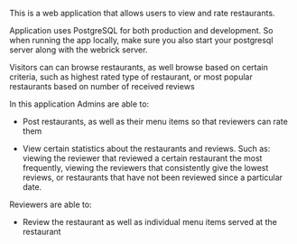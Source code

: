 This is a web application that allows users to view and rate restaurants.

Application uses PostgreSQL for both production and development. So when running the app locally, make sure you also start your postgresql server along with the webrick server. 

Visitors can can browse restaurants, as well browse based on certain criteria, such as highest rated type of restaurant, or most popular restaurants based on number of received reviews   

In this application Admins are able to:

- Post restaurants, as well as their menu items so that reviewers can rate them

- View certain statistics about the restaurants and reviews. Such as: viewing the reviewer that reviewed a certain restaurant the most frequently, viewing the reviewers that consistently give the lowest reviews, or restaurants that have not been reviewed since a particular date.  

Reviewers  are able to:

- Review the restaurant as well as individual menu items served at the restaurant


